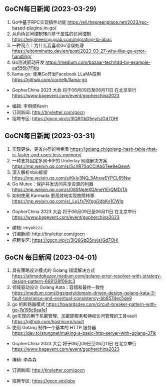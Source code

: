 ## GoCN每日新闻 (2023-03-29)

1. Go中基于RPC实现插件功能 https://eli.thegreenplace.net/2023/rpc-based-plugins-in-go/
2. 从角色访问控制转向基于属性的访问控制 https://engineering.grab.com/migrating-to-abac
3. 一种观点：为什么我喜欢Go错误处理 https://eltonminetto.dev/en/post/2023-03-27-why-like-go-error-handling/
4. Go测试驱动开发 https://medium.com/bazaar-tech/tdd-by-example-ea556b7f1bb
5. llama-go: 使用Go开发Facebook LLaMA应用 https://github.com/cornelk/llama-go
 
- GopherChina 2023 大会 将于06月09日至06月11日 在北京举行 https://www.bagevent.com/event/gopherchina2023

* 编辑: 李俱顺Kevin
* 订阅新闻: http://tinyletter.com/gocn
* 招聘专区: https://gocn.vip/c/3lQ6GbD5ny/s/Gd7OHl


## GoCN每日新闻 (2023-03-31)

1. 实现更快、更省内存的哈希表 https://golang.ch/golang-hash-table-that-is-faster-and-uses-less-memory/
2. 一种支持固定多网卡IP的 Underlay 网络解决方案 https://mp.weixin.qq.com/s/ScXR70qCCiAb6Tee9eQewA
3. 深入解析nbio框架 https://mp.weixin.qq.com/s/KkIy3NQ_3AhxwEYPCL65Nw
4. Go Mutex：保护并发访问共享资源的利器 https://mp.weixin.qq.com/s/08SNpteXGAneYlErQMDiTA
5. 如何使用 Karmada 更高效地实现故障转移 https://mp.weixin.qq.com/s/_LuLfs7Kfogi2dbKs1CWIg

- GopherChina 2023 大会 将于06月09日至06月11日 在北京举行 https://www.bagevent.com/event/gopherchina2023

* 编辑: imyulizzz
* 订阅新闻: http://tinyletter.com/gocn
* 招聘专区: https://gocn.vip/c/3lQ6GbD5ny/s/Gd7OHl

## GoCN 每日新闻 (2023-04-01)
1. 具有策略设计模式的 Golang 错误解决方式 https://ahmedghazey.medium.com/golang-error-resolver-with-strategy-design-pattern-668128f06dc3
2. 领域驱动设计 Golang Kata：容错和最终一致性 https://medium.com/@gsigety/domain-driven-design-golang-kata-3-fault-tolerance-and-eventual-consistency-bb8574ec5de9
3. go 的断路器模式 https://towardsdev.com/circuit-breaker-pattern-with-go-7e195c6ea1e1
4. go实现的用于机密管理、加密即服务和特权访问管理的工具vault https://github.com/hashicorp/vault
5. 使用 Golang 制作一个基本的 HTTP 服务器 https://dev.to/stungnet/making-a-basic-http-server-with-golang-37lk

- GopherChina 2023 大会 将于06月09日至06月11日 在北京举行 <https://www.bagevent.com/event/gopherchina2023>

- 编辑: 李森森
- 订阅新闻: http://tinyletter.com/gocn
- 招聘专区: https://gocn.vip/jobs   
